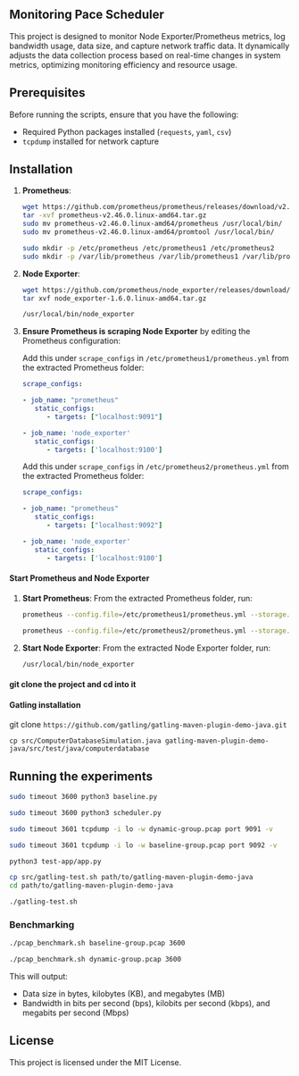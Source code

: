 ## Monitoring Pace Scheduler 

This project is designed to monitor Node Exporter/Prometheus metrics, log bandwidth usage, data size, and capture network traffic data. It dynamically adjusts the data collection process based on real-time changes in system metrics, optimizing monitoring efficiency and resource usage.

## Prerequisites

Before running the scripts, ensure that you have the following:

- Required Python packages installed (`requests`, `yaml`, `csv`)
- `tcpdump` installed for network capture

## Installation


1. **Prometheus**:
   ```bash
   wget https://github.com/prometheus/prometheus/releases/download/v2.46.0/prometheus-v2.46.0.linux-amd64.tar.gz
   tar -xvf prometheus-v2.46.0.linux-amd64.tar.gz
   sudo mv prometheus-v2.46.0.linux-amd64/prometheus /usr/local/bin/
   sudo mv prometheus-v2.46.0.linux-amd64/promtool /usr/local/bin/
   ```

   ```bash   
   sudo mkdir -p /etc/prometheus /etc/prometheus1 /etc/prometheus2
   sudo mkdir -p /var/lib/prometheus /var/lib/prometheus1 /var/lib/prometheus2
   ```

2. **Node Exporter**:
   ```bash
   wget https://github.com/prometheus/node_exporter/releases/download/v1.6.0/node_exporter-1.6.0.linux-amd64.tar.gz
   tar xvf node_exporter-1.6.0.linux-amd64.tar.gz
   ```
      ```bash   
     /usr/local/bin/node_exporter
    ```
3. **Ensure Prometheus is scraping Node Exporter** by editing the Prometheus configuration:


   Add this under `scrape_configs` in `/etc/prometheus1/prometheus.yml` from the extracted Prometheus folder:
   ```yaml
   scrape_configs:
   
   - job_name: "prometheus"
      static_configs:
         - targets: ["localhost:9091"]
   
   - job_name: 'node_exporter'
      static_configs:
         - targets: ['localhost:9100']
   ```

   Add this under `scrape_configs` in `/etc/prometheus2/prometheus.yml` from the extracted Prometheus folder:
   ```yaml
   scrape_configs:
   
   - job_name: "prometheus"
      static_configs:
         - targets: ["localhost:9092"]
   
   - job_name: 'node_exporter'
      static_configs:
         - targets: ['localhost:9100']
   ```

#### Start Prometheus and Node Exporter
1. **Start Prometheus**:
   From the extracted Prometheus folder, run:
   ```bash
   prometheus --config.file=/etc/prometheus1/prometheus.yml --storage.tsdb.path=/var/lib/prometheus1 --web.listen-address=:9091
   ```
   ```bash
   prometheus --config.file=/etc/prometheus2/prometheus.yml --storage.tsdb.path=/var/lib/prometheus1 --web.listen-address=:9092
   ```

2. **Start Node Exporter**:
   From the extracted Node Exporter folder, run:
   ```bash
   /usr/local/bin/node_exporter
   ```

#### git clone the project and cd into it

#### Gatling installation
git clone ```https://github.com/gatling/gatling-maven-plugin-demo-java.git``` 

```cp src/ComputerDatabaseSimulation.java gatling-maven-plugin-demo-java/src/test/java/computerdatabase```



## Running the experiments

```bash
sudo timeout 3600 python3 baseline.py 
```


```bash
sudo timeout 3600 python3 scheduler.py 
```

```bash
sudo timeout 3601 tcpdump -i lo -w dynamic-group.pcap port 9091 -v
```


```bash
sudo timeout 3601 tcpdump -i lo -w baseline-group.pcap port 9092 -v
```

```bash
python3 test-app/app.py
```

```bash
cp src/gatling-test.sh path/to/gatling-maven-plugin-demo-java
cd path/to/gatling-maven-plugin-demo-java

./gatling-test.sh
```


### Benchmarking


```bash
./pcap_benchmark.sh baseline-group.pcap 3600
```

```bash
./pcap_benchmark.sh dynamic-group.pcap 3600
```


This will output:
- Data size in bytes, kilobytes (KB), and megabytes (MB)
- Bandwidth in bits per second (bps), kilobits per second (kbps), and megabits per second (Mbps)



## License

This project is licensed under the MIT License.